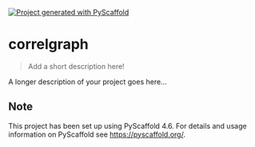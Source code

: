 <!-- These are examples of badges you might want to add to your README:
     please update the URLs accordingly

[![Built Status](https://api.cirrus-ci.com/github/<USER>/correlgraph.svg?branch=main)](https://cirrus-ci.com/github/<USER>/correlgraph)
[![ReadTheDocs](https://readthedocs.org/projects/correlgraph/badge/?version=latest)](https://correlgraph.readthedocs.io/en/stable/)
[![Coveralls](https://img.shields.io/coveralls/github/<USER>/correlgraph/main.svg)](https://coveralls.io/r/<USER>/correlgraph)
[![PyPI-Server](https://img.shields.io/pypi/v/correlgraph.svg)](https://pypi.org/project/correlgraph/)
[![Conda-Forge](https://img.shields.io/conda/vn/conda-forge/correlgraph.svg)](https://anaconda.org/conda-forge/correlgraph)
[![Monthly Downloads](https://pepy.tech/badge/correlgraph/month)](https://pepy.tech/project/correlgraph)
[![Twitter](https://img.shields.io/twitter/url/http/shields.io.svg?style=social&label=Twitter)](https://twitter.com/correlgraph)
-->

[![Project generated with PyScaffold](https://img.shields.io/badge/-PyScaffold-005CA0?logo=pyscaffold)](https://pyscaffold.org/)

# correlgraph

> Add a short description here!

A longer description of your project goes here...


<!-- pyscaffold-notes -->

## Note

This project has been set up using PyScaffold 4.6. For details and usage
information on PyScaffold see https://pyscaffold.org/.

